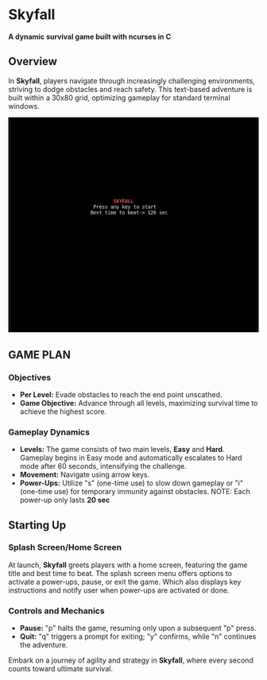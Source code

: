 # Skyfall

**A dynamic survival game built with ncurses in C**

## Overview

In **Skyfall**, players navigate through increasingly challenging environments, striving to dodge obstacles and reach safety. This text-based adventure is built within a 30x80 grid, optimizing gameplay for standard terminal windows.

![Gameplay GIF](src/skyfall.gif)

## GAME PLAN

### Objectives

- **Per Level:** Evade obstacles to reach the end point unscathed.
- **Game Objective:** Advance through all levels, maximizing survival time to achieve the highest score.

### Gameplay Dynamics

- **Levels:** The game consists of two main levels, **Easy** and **Hard**. Gameplay begins in Easy mode and automatically escalates to Hard mode after 60 seconds, intensifying the challenge.
- **Movement:** Navigate using arrow keys.
- **Power-Ups:** Utilize "s" (one-time use) to slow down gameplay or "i" (one-time use) for temporary immunity against obstacles. NOTE: Each power-up only lasts **20 sec**

## Starting Up

### Splash Screen/Home Screen

At launch, **Skyfall** greets players with a home screen, featuring the game title and best time to beat. The splash screen menu offers options to activate a power-ups, pause, or exit the game. Which also displays key instructions and notify user when power-ups are activated or done.


### Controls and Mechanics

- **Pause:** "p" halts the game, resuming only upon a subsequent "p" press.
- **Quit:** "q" triggers a prompt for exiting; "y" confirms, while "n" continues the adventure.

Embark on a journey of agility and strategy in **Skyfall**, where every second counts toward ultimate survival.

